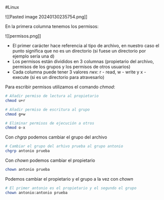 #Linux

![[Pasted image 20240130235754.png]]

En la primera columna tenemos los permisos:

![[permisos.png]]

- El primer carácter hace referencia al tipo de archivo, en nuestro caso el punto significa que no es un directorio (si fuese un directorio por ejemplo sería una d)
- Los permisos están divididos en 3 columnas (propietario del archivo, permisos de los grupos y los permisos de otros usuarios)
- Cada columna puede tener 3 valores *rwx*: r - read, w - write y x - execute (si es un directorio para atravesarlo)

Para escribir permisos utilizamos el comando *chmod*:

```bash
# Añadir permiso de lectura al propietario
chmod u+r

# Añadir permiso de escritura al grupo
chmod g+w

# Eliminar permisos de ejecución a otros
chmod o-x
```  

Con *chgrp* podemos cambiar el grupo del archivo

```bash
# Cambiar el grupo del arhivo prueba al grupo antonio
chgrp antonio prueba 
```

Con *chown* podemos cambiar el propietario

```bash
chown antonio prueba
```

Podemos cambiar el propietario y el grupo a la vez con *chown*

```bash
# El primer antonio es el propietario y el segundo el grupo
chown antonio:antonio prueba
```